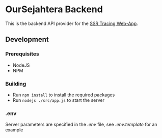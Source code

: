 # OurSejahtera Backend

This is the backend API provider for the [SSR Tracing Web-App](https://github.com/naresh97/our-sejahtera).

## Development

### Prerequisites

- NodeJS
- NPM

### Building

- Run `npm install` to install the required packages
- Run `nodejs ./src/app.js` to start the server

### .env

Server parameters are specified in the _.env_ file, see _.env.template_ for an example
